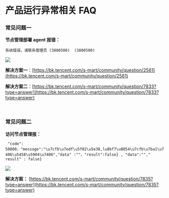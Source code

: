 # 产品运行异常相关 FAQ
### 常见问题一

 **节点管理部署 agent 报错：**

 ``
 系统错误，请联系管理员 (3800500)  (3800500) 
 ``

 ![](./media/004.png)

 **解决方案一**：[https://bk.tencent.com/s-mart/community/question/2561](https://bk.tencent.com/s-mart/community/question/2561)

 **解决方案二**：[https://bk.tencent.com/s-mart/community/question/7833?type=answer](https://bk.tencent.com/s-mart/community/question/7833?type=answer)

<br/>

 ### 常见问题二
**访问节点管理报：**


`` 
"code": 50000，"message":"\u7cfb\u7edf\u5f02\u5e38,lu8bf7\u8054\u7cfb\u7ba1\u7406\u5458\u5904\u7406","data" :""，"result":false}
, "data":""," result" : false} 
``


![](./media/003.png)


 **解决方案：** [https://bk.tencent.com/s-mart/community/question/7835?type=answer](https://bk.tencent.com/s-mart/community/question/7835?type=answer)
